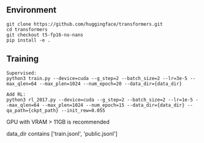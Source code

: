 ## Environment

```shell
git clone https://github.com/huggingface/transformers.git
cd transformers
git checkout t5-fp16-no-nans
pip install -e .
```





## Training

```shell
Supervised:
python3 train.py --device=cuda --g_step=2 --batch_size=2 --lr=3e-5 --max_qlen=64 --max_plen=1024 --num_epoch=20 --data_dir={data_dir}

Add RL:
python3 rl_2017.py --device=cuda --g_step=2 --batch_size=2 --lr=1e-5 --max_qlen=64 --max_plen=1024 --num_epoch=15 --data_dir={data_dir} --qa_path={ckpt_path} --init_rew=0.055
```

GPU with VRAM > 11GB is recommended

data_dir contains ['train.jsonl', 'public.jsonl']
